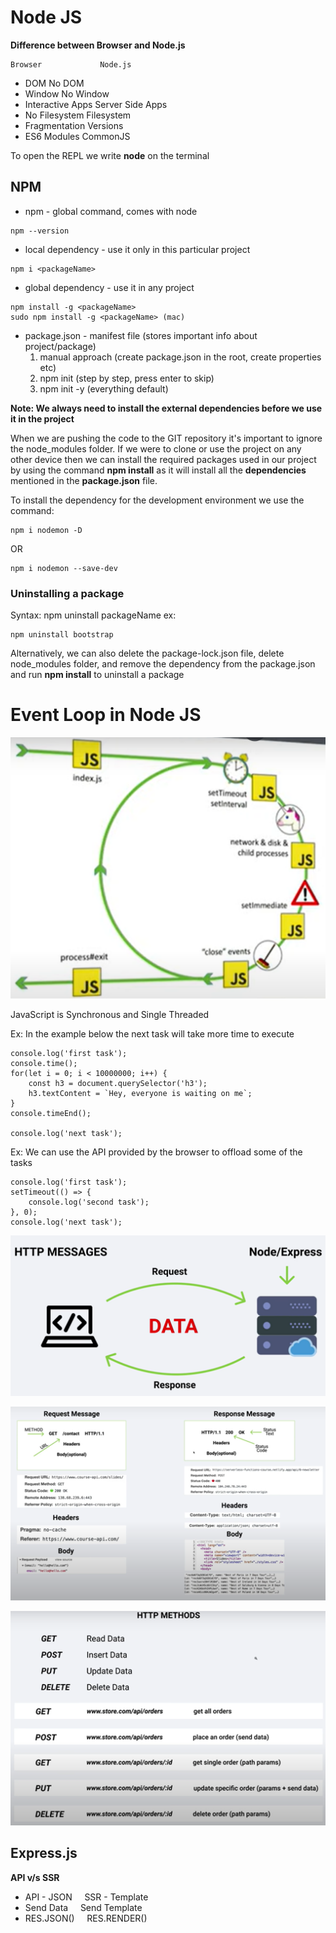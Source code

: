 # Node JS

**Difference between Browser and Node.js**

    Browser				Node.js

- DOM No DOM
- Window No Window
- Interactive Apps Server Side Apps
- No Filesystem Filesystem
- Fragmentation Versions
- ES6 Modules CommonJS

To open the REPL we write **node** on the terminal

## NPM

- npm - global command, comes with node

```
npm --version
```

- local dependency - use it only in this particular project

```
npm i <packageName>
```

- global dependency - use it in any project

```
npm install -g <packageName>
sudo npm install -g <packageName> (mac)
```

- package.json - manifest file (stores important info about project/package)
  1.  manual approach (create package.json in the root, create properties etc)
  2.  npm init (step by step, press enter to skip)
  3.  npm init -y (everything default)

**Note: We always need to install the external dependencies before we use it in the project**

When we are pushing the code to the GIT repository it's important to ignore the node_modules folder. If we were to clone or use the project on any other device then we can install the required packages used in our project by using the command **npm install** as it will install all the **dependencies** mentioned in the **package.json** file.

To install the dependency for the development environment we use the command:

```
npm i nodemon -D
```

OR

```
npm i nodemon --save-dev
```

### Uninstalling a package

Syntax: npm uninstall packageName
ex:

```
npm uninstall bootstrap
```

Alternatively, we can also delete the package-lock.json file, delete node_modules folder, and remove the dependency from the package.json and run **npm install** to uninstall a package

# Event Loop in Node JS

![Event Loop JS](./resources/1.png)

JavaScript is Synchronous and Single Threaded

Ex: In the example below the next task will take more time to execute

```
console.log('first task');
console.time();
for(let i = 0; i < 10000000; i++) {
	const h3 = document.querySelector('h3');
	h3.textContent = `Hey, everyone is waiting on me`;
}
console.timeEnd();

console.log('next task');
```

Ex: We can use the API provided by the browser to offload some of the tasks

```
console.log('first task');
setTimeout(() => {
	console.log('second task');
}, 0);
console.log('next task');
```

![Request/Response](./resources/2.png)

![HttpRequest/HttpResponse](./resources/3.png)

![HttpMethods](./resources/4.png)

## Express.js

**API v/s SSR**

- API - JSON&nbsp;&nbsp;&nbsp;&nbsp;&nbsp;SSR - Template
- Send Data&nbsp;&nbsp;&nbsp;&nbsp;&nbsp;Send Template
- RES.JSON()&nbsp;&nbsp;&nbsp;&nbsp;&nbsp;RES.RENDER()
